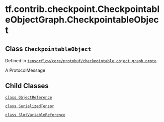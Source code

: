 <div itemscope itemtype="http://developers.google.com/ReferenceObject">
<meta itemprop="name" content="tf.contrib.checkpoint.CheckpointableObjectGraph.CheckpointableObject" />
<meta itemprop="path" content="Stable" />
<meta itemprop="property" content="ObjectReference"/>
<meta itemprop="property" content="SerializedTensor"/>
<meta itemprop="property" content="SlotVariableReference"/>
</div>

# tf.contrib.checkpoint.CheckpointableObjectGraph.CheckpointableObject

## Class `CheckpointableObject`





Defined in [`tensorflow/core/protobuf/checkpointable_object_graph.proto`](https://www.tensorflow.org/code/tensorflow/core/protobuf/checkpointable_object_graph.proto).

A ProtocolMessage

## Child Classes
[`class ObjectReference`](../../../../tf/contrib/checkpoint/CheckpointableObjectGraph/CheckpointableObject/ObjectReference.md)

[`class SerializedTensor`](../../../../tf/contrib/checkpoint/CheckpointableObjectGraph/CheckpointableObject/SerializedTensor.md)

[`class SlotVariableReference`](../../../../tf/contrib/checkpoint/CheckpointableObjectGraph/CheckpointableObject/SlotVariableReference.md)

